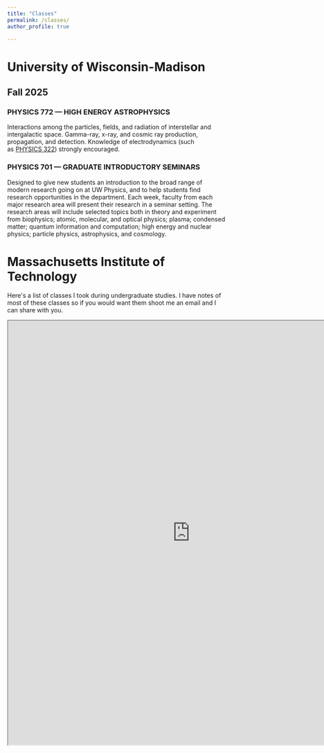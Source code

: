 ```yaml
---
title: "Classes"
permalink: /classes/
author_profile: true

---
```


# University of Wisconsin-Madison
## Fall 2025
### **PHYSICS 772 — HIGH ENERGY ASTROPHYSICS**

Interactions among the particles, fields, and radiation of interstellar and intergalactic space. Gamma-ray, x-ray, and cosmic ray production, propagation, and detection. Knowledge of electrodynamics (such as [PHYSICS 322](https://guide.wisc.edu/search/?P=PHYSICS%20322 "PHYSICS 322")) strongly encouraged.

### **PHYSICS 701 — GRADUATE INTRODUCTORY SEMINARS**

Designed to give new students an introduction to the broad range of modern research going on at UW Physics, and to help students find research opportunities in the department. Each week, faculty from each major research area will present their research in a seminar setting. The research areas will include selected topics both in theory and experiment from biophysics; atomic, molecular, and optical physics; plasma; condensed matter; quantum information and computation; high energy and nuclear physics; particle physics, astrophysics, and cosmology.

# Massachusetts Institute of Technology

Here's a list of classes I took during undergraduate studies. I have notes of most of these classes so if you would want them shoot me an email and I can share with you.

<iframe src="https://drive.google.com/file/d/1Y6VRkYRIycEwumSNquoMgM2d72ZfVhqP/preview" width="840" height="980" allow="autoplay"></iframe>